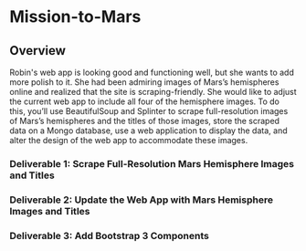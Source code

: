 # Mission-to-Mars

## Overview

Robin's web app is looking good and functioning well, but she wants to add more polish to it. She had been admiring images of Mars’s hemispheres online and realized that the site is scraping-friendly. She would like to adjust the current web app to include all four of the hemisphere images. To do this, you’ll use BeautifulSoup and Splinter to scrape full-resolution images of Mars’s hemispheres and the titles of those images, store the scraped data on a Mongo database, use a web application to display the data, and alter the design of the web app to accommodate these images.

### Deliverable 1: Scrape Full-Resolution Mars Hemisphere Images and Titles

### Deliverable 2: Update the Web App with Mars Hemisphere Images and Titles

### Deliverable 3: Add Bootstrap 3 Components

